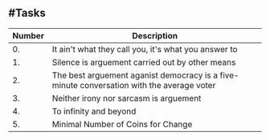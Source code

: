 #Tasks
---
|Number|Description|
|-------|---------|
|0.|It ain't what they call you, it's what you answer to|
|1.|Silence is arguement carried out by other means|
|2.|The best arguement aganist democracy is a five-minute conversation with the average voter|
|3.|Neither irony nor sarcasm is arguement|
|4.|To infinity and beyond|
|5.|Minimal Number of Coins for Change|
